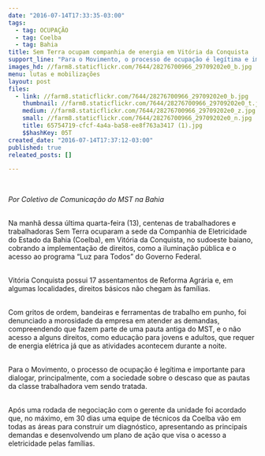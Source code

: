 ```yaml
---
date: "2016-07-14T17:33:35-03:00"
tags:
  - tag: OCUPAÇÃO
  - tag: Coelba
  - tag: Bahia
title: Sem Terra ocupam companhia de energia em Vitória da Conquista
support_line: "Para o Movimento, o processo de ocupação é legítima e importante para dialogar, principalmente, com a sociedade sobre o descaso que as pautas da classe trabalhadora vem sendo tratada."
images_hd: //farm8.staticflickr.com/7644/28276700966_29709202e0_b.jpg
menu: lutas e mobilizações
layout: post
files:
  - link: //farm8.staticflickr.com/7644/28276700966_29709202e0_b.jpg
    thumbnail: //farm8.staticflickr.com/7644/28276700966_29709202e0_t.jpg
    medium: //farm8.staticflickr.com/7644/28276700966_29709202e0_z.jpg
    small: //farm8.staticflickr.com/7644/28276700966_29709202e0_n.jpg
    title: 65754719-cfcf-4a4a-ba58-ee8f763a3417 (1).jpg
    $$hashKey: 05T
created_date: "2016-07-14T17:37:12-03:00"
published: true
releated_posts: []

---
```

<p>&nbsp;</p>

<p><em>Por Coletivo de Comunica&ccedil;&atilde;o do MST na Bahia</em></p>

<p><br />
Na manh&atilde; dessa &uacute;ltima quarta-feira (13), centenas de trabalhadores e trabalhadoras Sem Terra ocuparam a sede da Companhia de Eletricidade do Estado da Bahia (Coelba), em Vit&oacute;ria da Conquista, no sudoeste baiano, cobrando a implementa&ccedil;&atilde;o de direitos, como a ilumina&ccedil;&atilde;o p&uacute;blica e o acesso ao programa &ldquo;Luz para Todos&rdquo; do Governo Federal.</p>

<p><br />
Vit&oacute;ria Conquista possui 17 assentamentos de Reforma Agr&aacute;ria e, em algumas localidades, direitos b&aacute;sicos n&atilde;o chegam &agrave;s fam&iacute;lias.</p>

<p><br />
Com gritos de ordem, bandeiras e ferramentas de trabalho em punho, foi denunciado a morosidade da empresa em atender as demandas, compreendendo que fazem parte de uma pauta antiga do MST, e o n&atilde;o acesso a alguns direitos, como educa&ccedil;&atilde;o para jovens e adultos, que requer de energia el&eacute;trica j&aacute; que as atividades acontecem durante a noite.</p>

<p><br />
Para o Movimento, o processo de ocupa&ccedil;&atilde;o &eacute; leg&iacute;tima e importante para dialogar, principalmente, com a sociedade sobre o descaso que as pautas da classe trabalhadora vem sendo tratada.</p>

<p><br />
Ap&oacute;s uma rodada de negocia&ccedil;&atilde;o com o gerente da unidade foi acordado que, no m&aacute;ximo, em 30 dias uma equipe de t&eacute;cnicos da Coelba v&atilde;o em todas as &aacute;reas para construir um diagn&oacute;stico, apresentando as principais demandas e desenvolvendo um plano de a&ccedil;&atilde;o que visa o acesso a eletricidade pelas fam&iacute;lias.</p>
